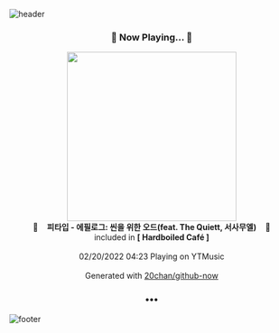 ![header](https://capsule-render.vercel.app/api?type=wave&height=170&section=header&text=Hi.%20I'm%20SHIFT&fontColor=090707&fontAlignX=45&fontAlignY=65&fontSize=100)

<h3 align="center">🎵 Now Playing... 🎵</h3>
<p align="center">
  <a href="https://music.youtube.com/watch?v=WqWbBmrqoBk">
    <img width="300" src="https://lh3.googleusercontent.com/HEEUTBzWgr0KARSLpqk883NQc08YxqvxFdv3Qb04vIQ0JwPBofZfyrXrg9Y4s64YL6u88EPuvXj1sLbu">
  </a>
  <br>
  🎵&nbsp&nbsp&nbsp <b>피타입 - 에필로그: 씬을 위한 오드(feat. The Quiett, 서사무엘)</b> &nbsp&nbsp&nbsp🎵
  <br>
  included in <b>[ Hardboiled Café ]</b>
  
  <br />
  <br />
  02/20/2022 04:23 Playing on YTMusic
  <br />
  <br />
  Generated with <a href="https://github.com/20chan/github-now">20chan/github-now</a>
</p>

<h3 align="center">•••</h3>

![footer](https://capsule-render.vercel.app/api?type=wave&height=150&section=footer)
